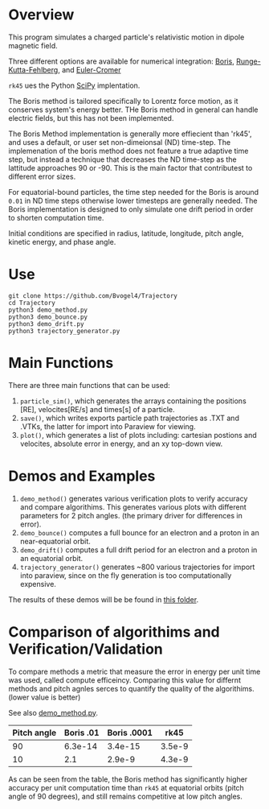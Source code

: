 # Overview

This program simulates a charged particle's relativistic motion in dipole magnetic field.

Three different options are available for numerical integration: [Boris](https://books.google.com/books?id=S2lqgDTm6a4C&q=Borris#v=onepage&q=Boris&f=false), [Runge-Kutta-Fehlberg](https://ntrs.nasa.gov/api/citations/19700031412/downloads/19700031412.pdf), and [Euler-Cromer](https://aapt.scitation.org/doi/10.1119/1.12478)

`rk45` ues the Python [SciPy](https://docs.scipy.org/doc/scipy/reference/generated/scipy.integrate.RK45.html) implentation.

The Boris method is tailored specifically to Lorentz force motion, as it conserves system's energy better. THe Boris method in general can handle electric fields, but this has not been implemented.

The Boris Method implementation is generally more effiecient than 'rk45', and uses a default, or user set non-dimeionsal (ND) time-step. The implemenation of the boris method does not feature a true adaptive time step, but instead a technique that decreases the ND time-step as the lattitude approaches 90 or -90. This is the main factor that contributest to different error sizes.

For equatorial-bound particles, the time step needed for the Boris is around `0.01` in ND time steps otherwise lower timesteps are generally needed. The Boris implementation is designed to only simulate one drift period in order to shorten computation time. 

Initial conditions are specified in radius, latitude, longitude, pitch angle, kinetic energy, and phase angle.

# Use

```
git clone https://github.com/Bvogel4/Trajectory
cd Trajectory
python3 demo_method.py 
python3 demo_bounce.py 
python3 demo_drift.py 
python3 trajectory_generator.py 
```

# Main Functions

There are three main functions that can be used:

1. `particle_sim()`, which generates the arrays containing the positions [RE], velocites[RE/s] and times[s] of a particle.
2. `save()`, which writes exports particle path trajectories as .TXT and .VTKs, the latter for import into Paraview for viewing.
3. `plot()`, which generates a list of plots including: cartesian postions and velocites, absolute error in energy, and an xy top-down view.

# Demos and Examples

1. `demo_method()` generates various verification plots to verify accuracy and compare algorithims. This generates various plots with different parameters for 2 pitch angles. (the primary driver for differences in error).
2. `demo_bounce()` computes a full bounce for an electron and a proton in an near-equatorial orbit. 
3. `demo_drift()` computes a full drift period for an electron and a proton in an equatorial orbit. 
4. `trajectory_generator()` generates ~800 various trajectories for import into paraview, since on the fly generation is too computationally expensive. 

The results of these demos will be be found in [this folder](output).

# Comparison of algorithims and Verification/Validation

To compare methods a metric that measure the error in energy per unit time was used, called compute efficeincy. Comparing this value for differnt methods and pitch agnles serces to quantify the quality of the algorithims. (lower value is better)

See also [demo_method.py](https://github.com/Bvogel4/Trajectory/blob/main/demo_method.py).

| Pitch angle | Boris .01 | Boris .0001 | rk45   |
|-------------|-----------|-------------|--------|
| 90          | 6.3e-14   | 3.4e-15     | 3.5e-9 |
| 10          | 2.1       | 2.9e-9      | 4.3e-9 |

As can be seen from the table, the Boris method has significantly higher accuracy per unit computation time than `rk45` at equatorial orbits (pitch angle of 90 degrees), and still remains competitive at low pitch angles. 
